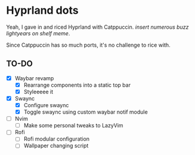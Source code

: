 # Hyprland dots
Yeah, I gave in and riced Hyprland with Catppuccin. *insert numerous buzz lightyears on shelf meme*.

Since Catppuccin has so much ports, it's no challenge to rice with.

## TO-DO

- [x] Waybar revamp
  - [x] Rearrange components into a static top bar
  - [x] Styleeeee it
- [x] Swaync
  - [x] Configure swaync
  - [x] Toggle swaync using custom waybar notif module
- [ ] Nvim
  - [ ] Make some personal tweaks to LazyVim
- [ ] Rofi
  - [ ] Rofi modular configuration
  - [ ] Wallpaper changing script
